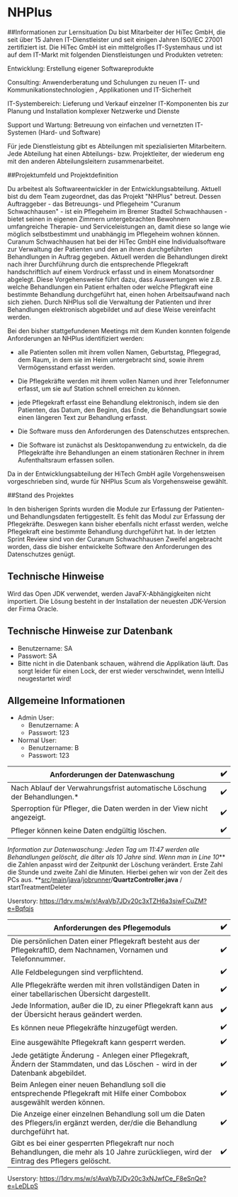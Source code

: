 # NHPlus

##Informationen zur Lernsituation
Du bist Mitarbeiter der HiTec GmbH, die seit über 15 Jahren IT-Dienstleister und seit einigen Jahren ISO/IEC 27001 zertifiziert ist. Die HiTec GmbH ist ein mittelgroßes IT-Systemhaus und ist auf dem IT-Markt mit folgenden Dienstleistungen und Produkten vetreten: 

Entwicklung: Erstellung eigener Softwareprodukte

Consulting: Anwenderberatung und Schulungen zu neuen IT- und Kommunikationstechnologien , Applikationen und IT-Sicherheit

IT-Systembereich: Lieferung und Verkauf einzelner IT-Komponenten bis zur Planung und Installation komplexer Netzwerke und Dienste

Support und Wartung: Betreuung von einfachen und vernetzten IT-Systemen (Hard- und Software)

Für jede Dienstleistung gibt es Abteilungen mit spezialisierten Mitarbeitern. Jede Abteilung hat einen Abteilungs- bzw. Projektleiter, der wiederum eng mit den anderen Abteilungsleitern zusammenarbeitet.

 

##Projektumfeld und Projektdefinition

Du arbeitest als Softwareentwickler in der Entwicklungsabteilung. Aktuell bist du dem Team zugeordnet, das das Projekt "NHPlus" betreut. Dessen Auftraggeber - das Betreuungs- und Pflegeheim "Curanum Schwachhausen" - ist ein Pflegeheim im Bremer Stadteil Schwachhausen - bietet seinen in eigenen Zimmern untergebrachten Bewohnern umfangreiche Therapie- und Serviceleistungen an, damit diese so lange wie möglich selbstbestimmt und unabhängig im Pflegeheim wohnen können. Curanum Schwachhausen hat bei der HiTec GmbH eine Individualsoftware zur Verwaltung der Patienten und den an ihnen durchgeführten Behandlungen in Auftrag gegeben. Aktuell werden die Behandlungen direkt nach ihrer Durchführung durch die entsprechende Pflegekraft handschriftlich auf einem Vordruck erfasst und in einem Monatsordner abgelegt. Diese Vorgehensweise führt dazu, dass Auswertungen wie z.B. welche Behandlungen ein Patient erhalten oder welche Pflegkraft eine bestimmte Behandlung durchgeführt hat, einen hohen Arbeitsaufwand nach sich ziehen. Durch NHPlus soll die Verwaltung der Patienten und ihrer Behandlungen elektronisch abgebildet und auf diese Weise vereinfacht werden.

Bei den bisher stattgefundenen Meetings mit dem Kunden konnten folgende Anforderungen an NHPlus identifiziert werden:

- alle Patienten sollen mit ihrem vollen Namen, Geburtstag, Pflegegrad, dem Raum, in dem sie im Heim untergebracht sind, sowie ihrem Vermögensstand erfasst werden.

- Die Pflegekräfte werden mit ihrem vollen Namen und ihrer Telefonnumer erfasst, um sie auf Station schnell erreichen zu können.

- jede Pflegekraft erfasst eine Behandlung elektronisch, indem sie den Patienten, das Datum, den Beginn, das Ende, die Behandlungsart sowie einen längeren Text zur Behandlung erfasst.

- Die Software muss den Anforderungen des Datenschutzes entsprechen. 

- Die Software ist zunächst als Desktopanwendung zu entwickeln, da die Pflegekräfte ihre Behandlungen an einem stationären Rechner in ihrem Aufenthaltsraum erfassen sollen.

 

Da in der Entwicklungsabteilung der HiTech GmbH agile Vorgehensweisen vorgeschrieben sind, wurde für NHPlus Scum als Vorgehensweise gewählt.

 

##Stand des Projektes

In den bisherigen Sprints wurden die Module zur Erfassung der Patienten- und Behandlungsdaten fertiggestellt. Es fehlt das Modul zur Erfassung der Pflegekräfte. Deswegen kann bisher ebenfalls nicht erfasst werden, welche Pflegekraft eine bestimmte Behandlung durchgeführt hat. In der letzten Sprint Review sind von der Curanum Schwachhausen Zweifel angebracht worden, dass die bisher entwickelte Software den Anforderungen des Datenschutzes genügt.

## Technische Hinweise

Wird das Open JDK verwendet, werden JavaFX-Abhängigkeiten nicht importiert. Die Lösung besteht in der Installation der neuesten JDK-Version der Firma Oracle.

## Technische Hinweise zur Datenbank

- Benutzername: SA
- Passwort: SA
- Bitte nicht in die Datenbank schauen, während die Applikation läuft. Das sorgt leider für einen Lock, der erst wieder verschwindet, wenn IntelliJ neugestartet wird!

## Allgemeine Informationen
- Admin User:
	- Benutzername: A
	- Passwort: 123
- Normal User:
	- Benutzername: B
	- Passwort: 123


| Anforderungen der Datenwaschung | ✔️ |
|--------------------------------------------------------------------------|---|
| Nach Ablauf der Verwahrungsfrist automatische Löschung der Behandlungen.* | ✔️ |
| Sperroption für Pfleger, die Daten werden in der View nicht angezeigt.   | ✔️ |
| Pfleger können keine Daten endgültig löschen.                            | ✔️ |


*Information zur Datenwaschung:
Jeden Tag um 11:47 werden alle Behandlungen gelöscht, die älter als 10 Jahre sind.
Wenn man in Line 10*** die Zahlen anpasst wird der Zeitpunkt der Löschung verändert. Erste Zahl die Stunde und zweite Zahl die Minuten. Hierbei gehen wir von der Zeit des PCs aus.
 **[src](https://github.com/Natebeta/NHPlus/tree/develop/src)/[main](https://github.com/Natebeta/NHPlus/tree/develop/src/main)/[java](https://github.com/Natebeta/NHPlus/tree/develop/src/main/java)/[jobrunner](https://github.com/Natebeta/NHPlus/tree/develop/src/main/java/jobrunner)/**QuartzController.java**  /  startTreatmentDeleter

Userstory: 
https://1drv.ms/w/s!AvaVb7JDv20c3xTZH6a3siwFCuZM?e=Bqfqjs

| Anforderungen des Pflegemoduls| ✔️ |
|--------------------------------------------------------------------------------------------------------------------|---|
| Die persönlichen Daten einer Pflegekraft besteht aus der PflegekraftID, dem Nachnamen, Vornamen und Telefonnummer.                                                                             | ✔️ |
|   Alle Feldbelegungen sind verpflichtend.                                                                                                                 | ✔️ |
|   Alle Pflegekräfte werden mit ihren vollständigen Daten in einer tabellarischen Übersicht dargestellt.                                                                                                                 | ✔️  |
|    Jede Information, außer die ID, zu einer Pflegekraft kann aus der Übersicht heraus geändert werden.                                                                                                                | ✔️  |
|   Es können neue Pflegekräfte hinzugefügt werden.                                                                                                                 |  ✔️ |
|         Eine ausgewählte Pflegekraft kann gesperrt werden.                                                                                                           | ✔️  |
|    Jede getätigte Änderung - Anlegen einer Pflegekraft, Ändern der Stammdaten, und das Löschen - wird in der Datenbank abgebildet.                                                                                                                | ✔️  |
|    Beim Anlegen einer neuen Behandlung soll die entsprechende Pflegekraft mit Hilfe einer Combobox ausgewählt werden können.                                                                                                                |  ✔️ |
|  Die Anzeige einer einzelnen Behandlung soll um die Daten des Pflegers/in ergänzt werden, der/die die Behandlung durchgeführt hat.                                                                                                                  | ✔️  |
|  Gibt es bei einer gesperrten Pflegekraft nur noch Behandlungen, die mehr als 10 Jahre zurückliegen, wird der Eintrag des Pflegers gelöscht.                                                                                                                 | ✔️  |


Userstory: 
https://1drv.ms/w/s!AvaVb7JDv20c3xNJwfCe_F8eSnQe?e=LeDLpS

